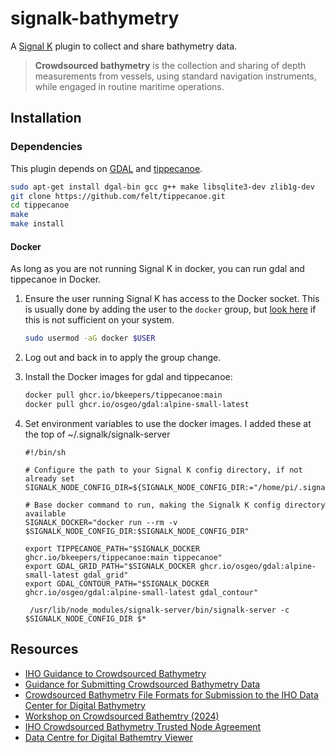 # signalk-bathymetry

A [Signal K](https://signalk.org/) plugin to collect and share bathymetry data.

> **Crowdsourced bathymetry** is the collection and sharing of depth measurements from vessels, using
> standard navigation instruments, while engaged in routine maritime operations.

## Installation

### Dependencies

This plugin depends on [GDAL](https://gdal.org/en/stable/index.html) and [tippecanoe](https://github.com/felt/tippecanoe).

```bash
sudo apt-get install dgal-bin gcc g++ make libsqlite3-dev zlib1g-dev
git clone https://github.com/felt/tippecanoe.git
cd tippecanoe
make
make install
```

#### Docker

As long as you are not running Signal K in docker, you can run gdal and tippecanoe in Docker.

1. Ensure the user running Signal K has access to the Docker socket. This is usually done by adding the user to the `docker` group, but [look here](https://github.com/sindresorhus/guides/blob/main/docker-without-sudo.md) if this is not sufficient on your system.
   ```bash
   sudo usermod -aG docker $USER
   ```

2. Log out and back in to apply the group change.

3. Install the Docker images for gdal and tippecanoe:
   ```sh
   docker pull ghcr.io/bkeepers/tippecanoe:main
   docker pull ghcr.io/osgeo/gdal:alpine-small-latest
   ```

4. Set environment variables to use the docker images. I added these at the top of ~/.signalk/signalk-server
   ```
   #!/bin/sh

   # Configure the path to your Signal K config directory, if not already set
   SIGNALK_NODE_CONFIG_DIR=${SIGNALK_NODE_CONFIG_DIR:="/home/pi/.signalk"}

   # Base docker command to run, making the Signalk K config directory available
   SIGNALK_DOCKER="docker run --rm -v $SIGNALK_NODE_CONFIG_DIR:$SIGNALK_NODE_CONFIG_DIR"

   export TIPPECANOE_PATH="$SIGNALK_DOCKER ghcr.io/bkeepers/tippecanoe:main tippecanoe"
   export GDAL_GRID_PATH="$SIGNALK_DOCKER ghcr.io/osgeo/gdal:alpine-small-latest gdal_grid"
   export GDAL_CONTOUR_PATH="$SIGNALK_DOCKER ghcr.io/osgeo/gdal:alpine-small-latest gdal_contour"

    /usr/lib/node_modules/signalk-server/bin/signalk-server -c $SIGNALK_NODE_CONFIG_DIR $*
   ```

## Resources

- [IHO Guidance to Crowdsourced Bathymetry](https://iho.int/uploads/user/pubs/bathy/B_12_CSB-Guidance_Document-Edition_3.0.0_Final.pdf)
- [Guidance for Submitting Crowdsourced Bathymetry Data](https://www.ncei.noaa.gov/sites/g/files/anmtlf171/files/2024-04/GuidanceforSubmittingCSBDataToTheIHODCDB%20%281%29.pdf)
- [Crowdsourced Bathymetry File Formats for Submission to the IHO Data Center for Digital Bathymetry](https://www.ncei.noaa.gov/sites/g/files/anmtlf171/files/2024-04/SampleCSBFileFormats.pdf)
- [Workshop on Crowdsourced Bathemtry (2024)](https://iho.int/uploads/user/Inter-Regional%20Coordination/CSBWG/CSBWG_IRCC_CSB_Workshop/IRCC_CSB_workshop_April24_Master.pdf)
- [IHO Crowdsourced Bathymetry Trusted Node Agreement](https://www.ncei.noaa.gov/sites/g/files/anmtlf171/files/2024-04/IHOCSBTrustedNodeAgreementFormTemplate.pdf)
- [Data Centre for Digital Bathemtry Viewer](https://www.ncei.noaa.gov/maps/iho_dcdb/)
